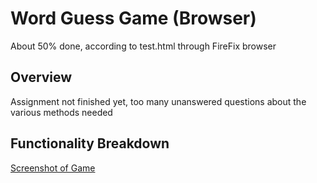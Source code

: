 # Word Guess Game (Browser)

About 50% done, according to test.html through FireFix browser

## Overview

Assignment not finished yet, too many unanswered questions about the various methods needed

## Functionality Breakdown
<!-- TODO: update this to your screenshot, gif, etc. demonstrating functionality. add any additional explanation below -->
[Screenshot of Game](images/screenshot1.png)

